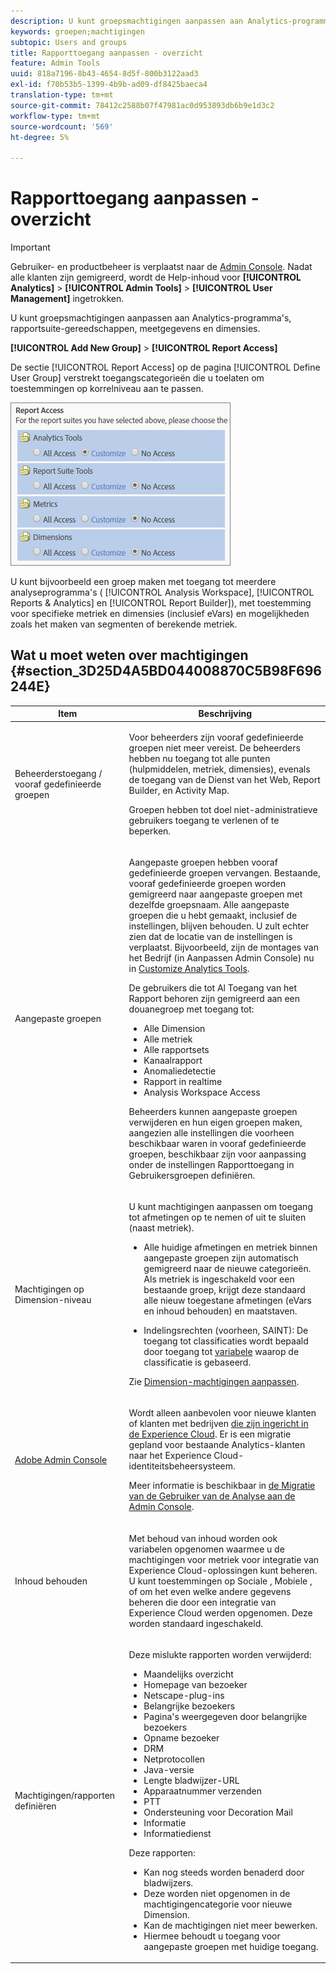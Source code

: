 ```yaml
---
description: U kunt groepsmachtigingen aanpassen aan Analytics-programma's, rapportsuite-gereedschappen, meetgegevens en dimensies.
keywords: groepen;machtigingen
subtopic: Users and groups
title: Rapporttoegang aanpassen - overzicht
feature: Admin Tools
uuid: 818a7196-8b43-4654-8d5f-800b3122aad3
exl-id: f70b53b5-1399-4b9b-ad09-df8425baeca4
translation-type: tm+mt
source-git-commit: 78412c2588b07f47981ac0d953893db6b9e1d3c2
workflow-type: tm+mt
source-wordcount: '569'
ht-degree: 5%

---
```


# Rapporttoegang aanpassen - overzicht

>[!IMPORTANT]
>
>Gebruiker- en productbeheer is verplaatst naar de [Admin Console](https://helpx.adobe.com/nl/enterprise/using/admin-console.html). Nadat alle klanten zijn gemigreerd, wordt de Help-inhoud voor **[!UICONTROL Analytics]** > **[!UICONTROL Admin Tools]** > **[!UICONTROL User Management]** ingetrokken.

U kunt groepsmachtigingen aanpassen aan Analytics-programma&#39;s, rapportsuite-gereedschappen, meetgegevens en dimensies.

**[!UICONTROL Add New Group]** > **[!UICONTROL Report Access]**

De sectie [!UICONTROL Report Access] op de pagina [!UICONTROL Define User Group] verstrekt toegangscategorieën die u toelaten om toestemmingen op korrelniveau aan te passen.

![](assets/report-access.png)

U kunt bijvoorbeeld een groep maken met toegang tot meerdere analyseprogramma&#39;s ( [!UICONTROL Analysis Workspace], [!UICONTROL Reports & Analytics] en [!UICONTROL Report Builder]), met toestemming voor specifieke metriek en dimensies (inclusief eVars) en mogelijkheden zoals het maken van segmenten of berekende metriek.

## Wat u moet weten over machtigingen {#section_3D25D4A5BD044008870C5B98F696244E}

<table id="table_DB7806E05E2040EC9A4CB7C3596879EC"> 
 <thead> 
  <tr> 
   <th colname="col1" class="entry"> Item </th> 
   <th colname="col2" class="entry"> Beschrijving </th> 
  </tr> 
 </thead>
 <tbody> 
  <tr> 
   <td colname="col1"> <p>Beheerderstoegang / vooraf gedefinieerde groepen </p> </td> 
   <td colname="col2"> <p> Voor beheerders zijn vooraf gedefinieerde groepen niet meer vereist. De beheerders hebben nu toegang tot alle punten (hulpmiddelen, metriek, dimensies), evenals de toegang van de Dienst van het Web, Report Builder, en Activity Map. </p> <p>Groepen hebben tot doel niet-administratieve gebruikers toegang te verlenen of te beperken. </p> </td> 
  </tr> 
  <tr> 
   <td colname="col1"> <p>Aangepaste groepen </p> </td> 
   <td colname="col2"> <p> Aangepaste groepen hebben vooraf gedefinieerde groepen vervangen. Bestaande, vooraf gedefinieerde groepen worden gemigreerd naar aangepaste groepen met dezelfde groepsnaam. Alle aangepaste groepen die u hebt gemaakt, inclusief de instellingen, blijven behouden. U zult echter zien dat de locatie van de instellingen is verplaatst. Bijvoorbeeld, zijn de montages van het Bedrijf (in Aanpassen Admin Console) nu in <a href="/help/admin/user-management2/c-customize-report-access/groups-analytics-tools.md"> Customize Analytics Tools</a>. </p> <p> De gebruikers die tot <span class="term"> Al Toegang van het Rapport</span> behoren zijn gemigreerd aan een douanegroep met toegang tot: </p> 
    <ul id="ul_7E1B443DEEF7452E85FEB30CA0BBC8BE"> 
     <li id="li_A510C2A4129340E0AB08EEBDBE4AEAD9">Alle Dimension </li> 
     <li id="li_8BA1D7A2527C4F10AC93108B9E87F418">Alle metriek </li> 
     <li id="li_265830A2C6B94AF28720DA99980EAA51">Alle rapportsets </li> 
     <li id="li_685B99DEAB814D7B9C11B14AA4CB8CD4">Kanaalrapport </li> 
     <li id="li_B35420302AAB42509BD6AF0FA6349BF8">Anomaliedetectie </li> 
     <li id="li_3787E4696C454D3ABD1D75F6C282A9A2">Rapport in realtime </li> 
     <li id="li_3797DF9C40D1426588819116362962F5">Analysis Workspace Access </li> 
    </ul> <p>Beheerders kunnen aangepaste groepen verwijderen en hun eigen groepen maken, aangezien alle instellingen die voorheen beschikbaar waren in vooraf gedefinieerde groepen, beschikbaar zijn voor aanpassing onder de instellingen <span class="wintitle"> Rapporttoegang</span> in Gebruikersgroepen definiëren.</a> </p> </td> 
  </tr> 
  <tr> 
   <td colname="col1"> <p>Machtigingen op Dimension-niveau </p> </td> 
   <td colname="col2"> <p>U kunt machtigingen aanpassen om toegang tot afmetingen op te nemen of uit te sluiten (naast metriek). </p> 
    <ul id="ul_DA5A54223673474E9151AF979DA50659"> 
     <li id="li_C3E82F7BC07A4F2F83A85D3D511292CC"> <p>Alle huidige afmetingen en metriek binnen aangepaste groepen zijn automatisch gemigreerd naar de nieuwe categorieën. Als metriek is ingeschakeld voor een bestaande groep, krijgt deze standaard alle nieuw toegestane afmetingen (eVars en inhoud behouden) en maatstaven. </p> </li> 
     <li id="li_CC56F9181CC14AB59318628E72F2E8C9"> Indelingsrechten (voorheen, SAINT): De toegang tot classificaties wordt bepaald door toegang tot <a href="https://docs.adobe.com/content/help/en/analytics/components/classifications/c-classifications.html"> variabele</a> waarop de classificatie is gebaseerd. </li> 
    </ul> <p>Zie <a href="/help/admin/user-management2/c-customize-report-access/groups-dimensions.md"> Dimension-machtigingen aanpassen</a>. </p> </td> 
  </tr> 
  <tr> 
   <td colname="col1"> <p><a href="https://helpx.adobe.com/enterprise/using/admin-console.html"> Adobe Admin Console</a> </p> </td> 
   <td colname="col2"> <p>Wordt alleen aanbevolen voor nieuwe klanten of klanten met bedrijven <a href="https://docs.adobe.com/content/help/en/core-services/interface/about-core-services/core-services.html"> die zijn ingericht in de Experience Cloud</a>. Er is een migratie gepland voor bestaande <span class="keyword"> Analytics</span>-klanten naar het <span class="keyword"> Experience Cloud</span>-identiteitsbeheersysteem. </p> <p>Meer informatie is beschikbaar in <a href="https://docs.adobe.com/content/help/en/analytics/admin/user-product-management/user-management/migrate-users/c-migration-tool.html"> de Migratie van de Gebruiker van de Analyse aan de Admin Console</a>. </p> </td> 
  </tr> 
  <tr> 
   <td colname="col1"> <p>Inhoud behouden </p> </td> 
   <td colname="col2"> <p>Met behoud van inhoud worden ook variabelen opgenomen waarmee u de machtigingen voor metriek voor integratie van Experience Cloud-oplossingen kunt beheren. U kunt toestemmingen op <span class="keyword"> Sociale </span>, <span class="keyword"> Mobiele </span>, of om het even welke andere gegevens beheren die door een <span class="keyword"> integratie van Experience Cloud</span> werden opgenomen. Deze worden standaard ingeschakeld. </p> </td> 
  </tr> 
  <tr> 
   <td colname="col1"> <p>Machtigingen/rapporten definiëren </p> </td> 
   <td colname="col2"> <p>Deze mislukte rapporten worden verwijderd: </p> 
    <ul id="ul_C0415CFF0562472297272EC58ECC0774"> 
     <li id="li_62B1CE33B1454987B878B321EB40D62E">Maandelijks overzicht </li> 
     <li id="li_71CD776D212540A18F9B083D2E11A296">Homepage van bezoeker </li> 
     <li id="li_406200AD68C74D11B5F53988A4E76A68">Netscape-plug-ins </li> 
     <li id="li_A124637D69C94C78921C8B028D890541">Belangrijke bezoekers </li> 
     <li id="li_5C26FF95371B4F3080FF75C7F8DE0F72">Pagina's weergegeven door belangrijke bezoekers </li> 
     <li id="li_E7E262BD0CF64E16B838F995F6A13B8A">Opname bezoeker </li> 
     <li id="li_0EDC74625C0D4B1A992FCA49B648E4C0">DRM </li> 
     <li id="li_ACC92E6EA188409486E7C943F26B9DAC">Netprotocollen </li> 
     <li id="li_6E18C4D12377416A8124BBD13164B03A">Java-versie </li> 
     <li id="li_1599265E59EF4F34BB406356410C9E68">Lengte bladwijzer-URL </li> 
     <li id="li_3035442010984C409089B21E03DB7BCC">Apparaatnummer verzenden </li> 
     <li id="li_6B2163ED8FC84EBF933D97A504B4D527">PTT </li> 
     <li id="li_0EB8A4A7619B45DF87109B183A7C69C8">Ondersteuning voor Decoration Mail </li> 
     <li id="li_989FAC662F7344E6BDDC517B79D4581E">Informatie </li> 
     <li id="li_F1FB7F8E415443F3B63F6D11D59A04AB">Informatiedienst </li> 
    </ul> <p>Deze rapporten: </p> 
    <ul id="ul_F71505C59F734EA9B541BF8AB9F9388F"> 
     <li id="li_7D461907B895447280E69CF1520DF47C">Kan nog steeds worden benaderd door bladwijzers. </li> 
     <li id="li_27BA2DD6BA4C446FBAA06B6C76CD171F">Deze worden niet opgenomen in de machtigingencategorie voor nieuwe Dimension. </li> 
     <li id="li_504E9D8421714406A0F37DEF1E10E34B">Kan de machtigingen niet meer bewerken. </li> 
     <li id="li_0022E8DCA07344C793847E8282EFBEEF">Hiermee behoudt u toegang voor aangepaste groepen met huidige toegang. </li> 
    </ul> </td> 
  </tr> 
 </tbody> 
</table>
